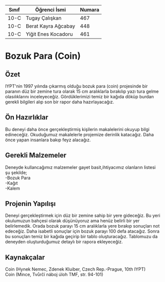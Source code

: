 

Sınıf | Öğrenci İsmi  | Numara
-------|----------------|--------
10-C   | Tugay Çalışkan | 467
10-C   | Berat Kayra Ağcabay | 448
10-C   | Yiğit Enes Kocadoru | 461
 
#  Bozuk Para (Coin)
## Özet
 IYPT'nin 1997 yılında çıkarmış olduğu bozuk para (coin) projesinde bir paranın düz bir zemine tura olarak 15 cm aralıklarla bırakılıp yazı tura gelme olasılıklarını inceleyeceğiz. Gördüklerimizi temiz bir kağıda döküp burdan gerekli bilgileri alıp son bir rapor daha hazırlayacağız.
 ## Ön Hazırlıklar
   Bu deneyi daha önce gerçekleştirmiş kişilerin makalelerini okuyup bilgi edineceğiz. Okuduğumuz makalelerle projemize derinlik katacağız. Daha önce yapan insanlara bakıp feyz alacağız.
  
 ## Gerekli Malzemeler
 Deneyde kullancağımız malzemeler gayet basit,ihtiyacımız olanların listesi şu şekilde;                                                      
-Bozuk Para                                                                                                                                                    
-Kağıt                                                                                                                                              
-Kalem
 ## Projenin Yapılışı
  Deneyi gerçekleştirmek için düz bir zemine sahip bir yere gideceğiz. Bu yeri okulumuzun bahçesi olarak düşünüyoruz ama henüz belirli bir yer belirlemedik. Orada bozuk parayı 15 cm aralıklarla yere bırakıp sonuçları not edeceğiz. Daha isabetli sonuçlar için bozuk parayı 100 defa atacağız. Sonra bu sonuçları temiz bir kağıda geçirip bir tablo oluşturacağız. Tablomuzu da deneyden oluşturduğumuz detaylı bir rapora ekleyeceğiz.
## Kaynakçalar 
 Coin (Hynek Nemec, Zdenek Kluiber, Czech Rep.-Prague, 10th IYPT)                                                                                
 Coin (Mince, Tvůrčí náboj úloh TMF, str. 94-101)


